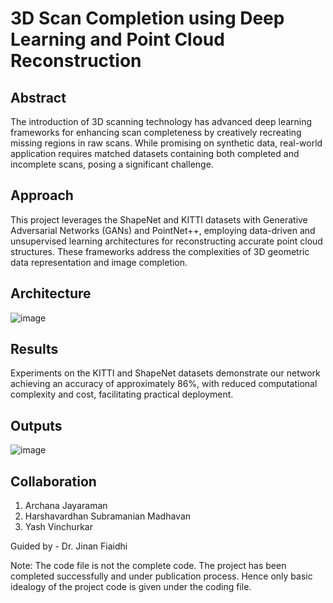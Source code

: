 # 3D Scan Completion using Deep Learning and Point Cloud Reconstruction

## Abstract

The introduction of 3D scanning technology has advanced deep learning frameworks for enhancing scan completeness by creatively recreating missing regions in raw scans. While promising on synthetic data, real-world application requires matched datasets containing both completed and incomplete scans, posing a significant challenge.

## Approach

This project leverages the ShapeNet and KITTI datasets with Generative Adversarial Networks (GANs) and PointNet++, employing data-driven and unsupervised learning architectures for reconstructing accurate point cloud structures. These frameworks address the complexities of 3D geometric data representation and image completion.

## Architecture

![image](https://github.com/user-attachments/assets/108b7dd3-e13c-4fde-b7f8-4d0d86aee429)

## Results

Experiments on the KITTI and ShapeNet datasets demonstrate our network achieving an accuracy of approximately 86%, with reduced computational complexity and cost, facilitating practical deployment.

## Outputs

![image](https://github.com/user-attachments/assets/c101a51e-7cf1-4534-a80c-0db085d791e8)

## Collaboration

1. Archana Jayaraman  
3. Harshavardhan Subramanian Madhavan  
4. Yash Vinchurkar  

Guided by - Dr. Jinan Fiaidhi 

Note: The code file is not the complete code. The project has been completed successfully and under publication process. Hence only basic idealogy of the project code is given under the coding file.

